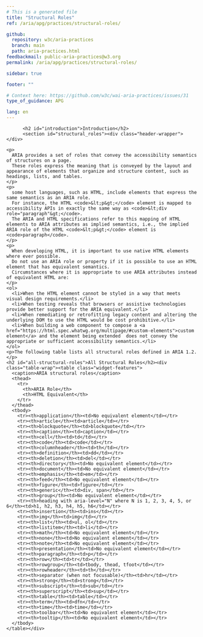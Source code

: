 ```yaml
---
# This is a generated file
title: "Structural Roles"
ref: /aria/apg/practices/structural-roles/

github:
  repository: w3c/aria-practices
  branch: main
  path: aria-practices.html
feedbackmail: public-aria-practices@w3.org
permalink: /aria/apg/practices/structural-roles/

sidebar: true

footer: ""

# Context here: https://github.com/w3c/wai-aria-practices/issues/31
type_of_guidance: APG

lang: en
---
```



<link 
  rel="stylesheet"
  href="{{ '/content-assets/wai-aria-practices/styles.css' | relative_url }}"
>
<!-- Code highlighting styles -->
<link 
  rel="stylesheet"
  href="{{ '/aria/apg/example-index/css/github.css' | relative_url }}"
>

<script>
const addBodyClass = "practice-page";
const enableSidebar = true;
if (addBodyClass) document.body.classList.add(addBodyClass);
if (enableSidebar) document.body.classList.add('has-sidebar');
</script>
    
<div>

          <h2 id="introduction">Introduction</h2>
          <section id="structural_roles"><div class="header-wrapper"></div>
    
    <p>
      ARIA provides a set of roles that convey the accessibility semantics of structures on a page.
      These roles express the meaning that is conveyed by the layout and appearance of elements that organize and structure content, such as headings, lists, and tables.
    </p>
    <p>
      some host languages, such as HTML, include elements that express the same semantics as an ARIA role.
      For instance, the HTML <code>&lt;p&gt;</code> element is mapped to accessibility APIs in exactly the same way as <code>&lt;div role="paragraph"&gt;</code>.
      The ARIA and HTML specifications refer to this mapping of HTML elements to ARIA attributes as implied semantics, i.e., the implied ARIA role of the HTML <code>&lt;p&gt;</code> element is <code>paragraph</code>.
    </p>
    <p>
      When developing HTML, it is important to use native HTML elements where ever possible.
      Do not use an ARIA role or property if it is possible to use an HTML element that has equivalent semantics.
      Circumstances where it is appropriate to use ARIA attributes instead of equivalent HTML are:
    </p>
    <ol>
      <li>When the HTML element cannot be styled in a way that meets visual design requirements.</li>
      <li>When testing reveals that browsers or assistive technologies provide better support for the ARIA equivalent.</li>
      <li>When remediating or retrofitting legacy content and altering the underlying DOM to use the HTML would be cost prohibitive.</li>
      <li>When building a web component to compose a <a href="https://html.spec.whatwg.org/multipage/#custom-elements">custom element</a> and the element being extended  does not convey the appropriate or sufficient accessibility semantics.</li>
    </ol>
    <p>The following table lists all structural roles defined in ARIA 1.2.</p>
    <h2 id="all-structural-roles">All Structural Roles</h2><div class="table-wrap"><table class="widget-features">
      <caption>ARIA structural roles</caption>
      <thead>
        <tr>
          <th>ARIA Role</th>
          <th>HTML Equivalent</th>
        </tr>
      </thead>
      <tbody>
        <tr><th>application</th><td>No equivalent element</td></tr>
        <tr><th>article</th><td>article</td></tr>
        <tr><th>blockquote</th><td>blockquote</td></tr>
        <tr><th>caption</th><td>caption</td></tr>
        <tr><th>cell</th><td>td</td></tr>
        <tr><th>code</th><td>code</td></tr>
        <tr><th>columnheader</th><td>th</td></tr>
        <tr><th>definition</th><td>dd</td></tr>
        <tr><th>deletion</th><td>del</td></tr>
        <tr><th>directory</th><td>No equivalent element</td></tr>
        <tr><th>document</th><td>No equivalent element</td></tr>
        <tr><th>emphasis</th><td>em</td></tr>
        <tr><th>feed</th><td>No equivalent element</td></tr>
        <tr><th>figure</th><td>figure</td></tr>
        <tr><th>generic</th><td>div, span</td></tr>
        <tr><th>group</th><td>No equivalent element</td></tr>
        <tr><th>heading with aria-level="N" where N is 1, 2, 3, 4, 5, or 6</th><td>h1, h2, h3, h4, h5, h6</td></tr>
        <tr><th>insertion</th><td>ins</td></tr>
        <tr><th>img</th><td>img</td></tr>
        <tr><th>list</th><td>ul, ol</td></tr>
        <tr><th>listitem</th><td>li</td></tr>
        <tr><th>math</th><td>No equivalent element</td></tr>
        <tr><th>none</th><td>No equivalent element</td></tr>
        <tr><th>note</th><td>No equivalent element</td></tr>
        <tr><th>presentation</th><td>No equivalent element</td></tr>
        <tr><th>paragraph</th><td>p</td></tr>
        <tr><th>row</th><td>tr</td></tr>
        <tr><th>rowgroup</th><td>tbody, thead, tfoot</td></tr>
        <tr><th>rowheader</th><td>th</td></tr>
        <tr><th>separator (when not focusable)</th><td>hr</td></tr>
        <tr><th>strong</th><td>strong</td></tr>
        <tr><th>subscript</th><td>sub</td></tr>
        <tr><th>superscript</th><td>sup</td></tr>
        <tr><th>table</th><td>table</td></tr>
        <tr><th>term</th><td>dfn</td></tr>
        <tr><th>time</th><td>time</td></tr>
        <tr><th>toolbar</th><td>No equivalent element</td></tr>
        <tr><th>tooltip</th><td>No equivalent element</td></tr>
      </tbody>
    </table></div>
  </section>
        
</div>
<script>
  var SkipToConfig = {
    settings: {
      skipTo: {
        displayOption: 'popup',
        attachElement: '#site-header',
        colorTheme: 'aria'
      }
    }
  };
</script>
<script 
  src="{{ '/content-assets/wai-aria-practices/skipto.min.js' | relative_url }}"
></script>
